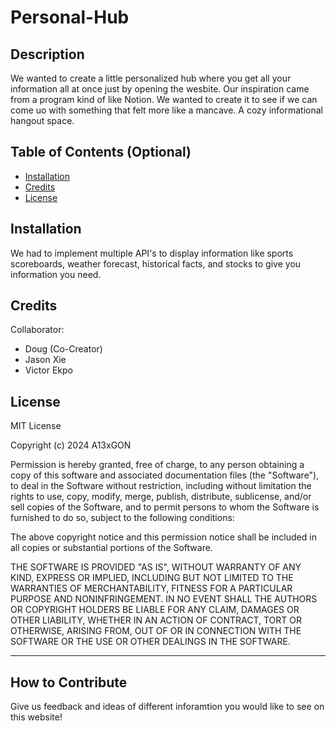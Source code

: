 # Personal-Hub

## Description

We wanted to create a little personalized hub where you get all your information all at once just by opening the wesbite. 
Our inspiration came from a program kind of like Notion. 
We wanted to create it to see if we can come uo with something that felt more like a mancave. A cozy informational hangout space.  

## Table of Contents (Optional)


- [Installation](#installation)
- [Credits](#credits)
- [License](#license)

## Installation

We had to implement multiple API's to display information like sports scoreboards, weather forecast, historical facts, and stocks to give you information you need.


## Credits

Collaborator: 
- Doug (Co-Creator)
- Jason Xie
- Victor Ekpo 

## License

MIT License

Copyright (c) 2024 A13xGON

Permission is hereby granted, free of charge, to any person obtaining a copy
of this software and associated documentation files (the "Software"), to deal
in the Software without restriction, including without limitation the rights
to use, copy, modify, merge, publish, distribute, sublicense, and/or sell
copies of the Software, and to permit persons to whom the Software is
furnished to do so, subject to the following conditions:

The above copyright notice and this permission notice shall be included in all
copies or substantial portions of the Software.

THE SOFTWARE IS PROVIDED "AS IS", WITHOUT WARRANTY OF ANY KIND, EXPRESS OR
IMPLIED, INCLUDING BUT NOT LIMITED TO THE WARRANTIES OF MERCHANTABILITY,
FITNESS FOR A PARTICULAR PURPOSE AND NONINFRINGEMENT. IN NO EVENT SHALL THE
AUTHORS OR COPYRIGHT HOLDERS BE LIABLE FOR ANY CLAIM, DAMAGES OR OTHER
LIABILITY, WHETHER IN AN ACTION OF CONTRACT, TORT OR OTHERWISE, ARISING FROM,
OUT OF OR IN CONNECTION WITH THE SOFTWARE OR THE USE OR OTHER DEALINGS IN THE
SOFTWARE.

---



## How to Contribute

Give us feedback and ideas of different inforamtion you would like to see on this website! 





